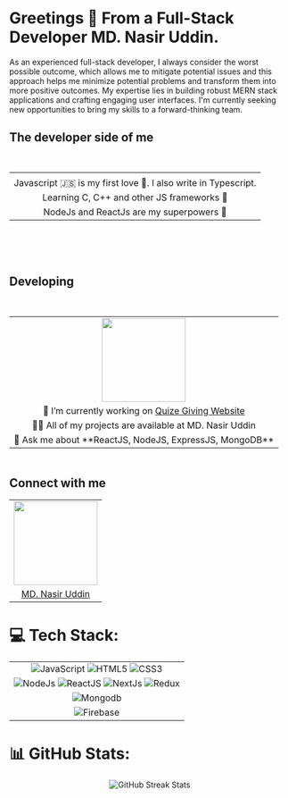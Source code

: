 

# Greetings 👋 From a Full-Stack Developer MD. Nasir Uddin.

As an experienced full-stack developer, I always consider the worst possible outcome, which allows me to mitigate potential issues and this approach helps me minimize potential problems and transform them into more positive outcomes. My expertise lies in building robust MERN stack applications and crafting engaging user interfaces. I'm currently seeking new opportunities to bring my skills to a forward-thinking team.

## The developer side of me
<table   border="0" align="center" style="margin-top: 50px; margin-bottom: 50px;">
    <tr>
        <td align="center">
<!--             <img src="https://octodex.github.com/images/catstello.png" align="center" height="200"> -->
        </td>
    </tr>
    <tr>
        <td align="center">
            Javascript 🇯‌🇸‌ is my first love 💙. I also write in Typescript.
        </td>
    </tr>
    <tr>
        <td align="center">
            Learning C, C++ and other JS frameworks 📖
        </td>
    </tr>
    <tr>
        <td align="center">
            NodeJs and ReactJs are my superpowers 🦾
        </td>
    </tr>
   
   
</table>
<br/>

 ## Developing
<table  border="0" align="center" style="margin-top: 50px; margin-bottom: 50px;">
    <tr>
        <td align="center">
            <img src="https://octodex.github.com/images/gangnamtocat.png" align="center" height="150">
        </td>
    </tr>
    <tr>
        <td align="center">
            🔭 I’m currently working on <a href="https://exam-f478a.web.app/">Quize Giving Website</a>
        </td>
    </tr>
    <tr>
        <td align="center">
            👨‍💻 All of my projects are available at <a "https://mdnasir-uddin.vercel.app/">MD. Nasir Uddin</a>
        </td>
    </tr>
    <tr>
        <td align="center">
            💬 Ask me about **ReactJS, NodeJS, ExpressJS, MongoDB**
        </td>
    </tr>
</table>

## Connect with me

<table align="center"  border="0">
    <tr>
        <td align="center">
            <img src="https://octodex.github.com/images/daftpunktocat-thomas.gif" align="center" height="150">
        </td>
    </tr>
    <tr>
        <td align="center">
            <div style="display: flex; justify-content: center; gap: 20px;">
                <a href="https://www.linkedin.com/in/mdnasir-uddin/"> MD. Nasir Uddin </a>

     
</table>


# 💻 Tech Stack:
<table align="center" border="0">
    <tr>
        <td align="center">
            <img src="https://img.shields.io/badge/javascript-%23323330.svg?style=for-the-badge&logo=javascript&logoColor=%23F7DF1E" alt="JavaScript">
            <img src="https://img.shields.io/badge/html5-%23E34F26.svg?style=for-the-badge&logo=html5&logoColor=white" alt="HTML5">
            <img src="https://img.shields.io/badge/css3-%231572B6.svg?style=for-the-badge&logo=css3&logoColor=white" alt="CSS3">
        </td>
    </tr>
    <tr>
        <td align="center">
            <img src="https://img.shields.io/badge/node.js-6DA55F?style=for-the-badge&logo=node.js&logoColor=white" alt="NodeJs">
<!--             <img src="https://img.shields.io/badge/-GraphQL-E10098?style=for-the-badge&logo=graphql&logoColor=white" alt="GraphQL"> -->
            <img src="https://img.shields.io/badge/react-%2320232a.svg?style=for-the-badge&logo=react&logoColor=%2361DAFB" alt="ReactJS">
            <img src="https://img.shields.io/badge/Next-black?style=for-the-badge&logo=next.js&logoColor=white" alt="NextJs">
            <img src="https://img.shields.io/badge/redux-%23593d88.svg?style=for-the-badge&logo=redux&logoColor=white" alt="Redux">
        </td>
    </tr>
    <!-- Add more rows as needed -->
    <tr>
      <td align="center">
<!--             <img src="https://img.shields.io/badge/mysql-%2300f.svg?style=for-the-badge&logo=mysql&logoColor=white" alt="Mysql"> -->
            <img src="https://img.shields.io/badge/MongoDB-%234ea94b.svg?style=for-the-badge&logo=mongodb&logoColor=white" alt="Mongodb">
<!--             <img src="https://img.shields.io/badge/DigitalOcean-%230167ff.svg?style=for-the-badge&logo=digitalOcean&logoColor=white" alt="DigitalOcean"> -->
        </td>
        </tr>
          <td align="center">
               <img src="https://img.shields.io/badge/firebase-%23039BE5.svg?style=for-the-badge&logo=firebase" alt="Firebase">
         
     
            
           
           
</table>

# 📊 GitHub Stats:
<div align="center">

![GitHub Streak Stats](https://github-readme-streak-stats.herokuapp.com/?user=MohammadNasir520&theme=dark&hide_border=false)

</div>
